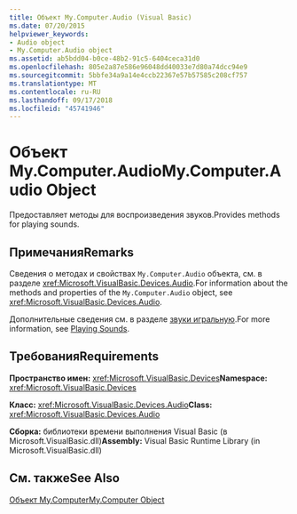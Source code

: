 ```yaml
---
title: Объект My.Computer.Audio (Visual Basic)
ms.date: 07/20/2015
helpviewer_keywords:
- Audio object
- My.Computer.Audio object
ms.assetid: ab5bdd04-b0ce-48b2-91c5-6404ceca31d0
ms.openlocfilehash: 805e2a87e586e96048dd40033e7d80a74dcc94e9
ms.sourcegitcommit: 5bbfe34a9a14e4ccb22367e57b57585c208cf757
ms.translationtype: MT
ms.contentlocale: ru-RU
ms.lasthandoff: 09/17/2018
ms.locfileid: "45741946"
---
```

# <a name="mycomputeraudio-object"></a><span data-ttu-id="5c089-102">Объект My.Computer.Audio</span><span class="sxs-lookup"><span data-stu-id="5c089-102">My.Computer.Audio Object</span></span>
<span data-ttu-id="5c089-103">Предоставляет методы для воспроизведения звуков.</span><span class="sxs-lookup"><span data-stu-id="5c089-103">Provides methods for playing sounds.</span></span>  
  
## <a name="remarks"></a><span data-ttu-id="5c089-104">Примечания</span><span class="sxs-lookup"><span data-stu-id="5c089-104">Remarks</span></span>  
 <span data-ttu-id="5c089-105">Сведения о методах и свойствах `My.Computer.Audio` объекта, см. в разделе <xref:Microsoft.VisualBasic.Devices.Audio>.</span><span class="sxs-lookup"><span data-stu-id="5c089-105">For information about the methods and properties of the `My.Computer.Audio` object, see <xref:Microsoft.VisualBasic.Devices.Audio>.</span></span>  
  
 <span data-ttu-id="5c089-106">Дополнительные сведения см. в разделе [звуки игральную](../../../visual-basic/developing-apps/programming/computer-resources/playing-sounds.md).</span><span class="sxs-lookup"><span data-stu-id="5c089-106">For more information, see [Playing Sounds](../../../visual-basic/developing-apps/programming/computer-resources/playing-sounds.md).</span></span>  
  
## <a name="requirements"></a><span data-ttu-id="5c089-107">Требования</span><span class="sxs-lookup"><span data-stu-id="5c089-107">Requirements</span></span>  
 <span data-ttu-id="5c089-108">**Пространство имен:** <xref:Microsoft.VisualBasic.Devices></span><span class="sxs-lookup"><span data-stu-id="5c089-108">**Namespace:** <xref:Microsoft.VisualBasic.Devices></span></span>  
  
 <span data-ttu-id="5c089-109">**Класс:** <xref:Microsoft.VisualBasic.Devices.Audio></span><span class="sxs-lookup"><span data-stu-id="5c089-109">**Class:** <xref:Microsoft.VisualBasic.Devices.Audio></span></span>  
  
 <span data-ttu-id="5c089-110">**Сборка:** библиотеки времени выполнения Visual Basic (в Microsoft.VisualBasic.dll)</span><span class="sxs-lookup"><span data-stu-id="5c089-110">**Assembly:** Visual Basic Runtime Library (in Microsoft.VisualBasic.dll)</span></span>  
  
## <a name="see-also"></a><span data-ttu-id="5c089-111">См. также</span><span class="sxs-lookup"><span data-stu-id="5c089-111">See Also</span></span>  
 [<span data-ttu-id="5c089-112">Объект My.Computer</span><span class="sxs-lookup"><span data-stu-id="5c089-112">My.Computer Object</span></span>](../../../visual-basic/language-reference/objects/my-computer-object.md)

